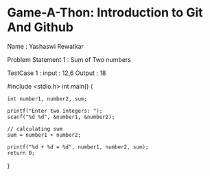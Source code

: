 # Game-A-Thon: Introduction to Git And Github
Name : Yashaswi Rewatkar

Problem Statement 1 : Sum of Two numbers

TestCase 1 : input : 12,6  Output : 18

#include <stdio.h>
int main() {    

    int number1, number2, sum;
    
    printf("Enter two integers: ");
    scanf("%d %d", &number1, &number2);

    // calculating sum
    sum = number1 + number2;      
    
    printf("%d + %d = %d", number1, number2, sum);
    return 0;
}
    
